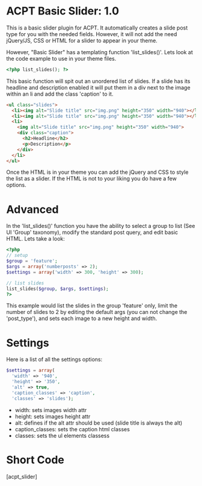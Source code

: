 ACPT Basic Slider: 1.0
===

This is a basic slider plugin for ACPT. It automatically creates a slide post type for you with the needed fields. However, it will not add the need jQuery/JS, CSS or HTML for a slider to appear in your theme.

However, "Basic Slider" has a templating function 'list_slides()'. Lets look at the code example to use in your theme files.

```php
<?php list_slides(); ?>
```

This basic function will spit out an unordered list of slides. If a slide has its headline and description enabled it will put them in a div next to the image within an li and add the class 'caption' to it.

```html
<ul class="slides">
  <li><img alt="Slide title" src="img.png" height="350" width="940"></li>
  <li><img alt="Slide title" src="img.png" height="350" width="940"></li>
  <li>
    <img alt="Slide title" src="img.png" height="350" width="940">
    <div class="caption">
      <h2>Headline</h2>
      <p>Description</p>
    </div>
  </li>
</ul>
```

Once the HTML is in your theme you can add the jQuery and CSS to style the list as a slider. If the HTML is not to your liking you do have a few options.

Advanced
==

In the 'list_slides()' function you have the ability to select a group to list (See UI 'Group' taxonomy), modify the standard post query, and edit basic HTML. Lets take a look:

```php
<?php
// setup
$group = 'feature';
$args = array('numberposts' => 2);
$settings = array('width' => 300, 'height' => 300);

// list slides
list_slides($group, $args, $settings);
?>
```

This example would list the slides in the group 'feature' only, limit the number of slides to 2 by editing the default args (you can not change the 'post_type'), and sets each image to a new height and width.

Settings
==

Here is a list of all the settings options:

```php
$settings = array(
  'width' => '940',
  'height' => '350',
  'alt' => true,
  'caption_classes' => 'caption',
  'classes' => 'slides');
```

- width: sets images width attr
- height: sets images height attr
- alt: defines if the alt attr should be used (slide title is always the alt)
- caption_classes: sets the caption html classes
- classes: sets the ul elements classess

Short Code
==

[acpt_slider]